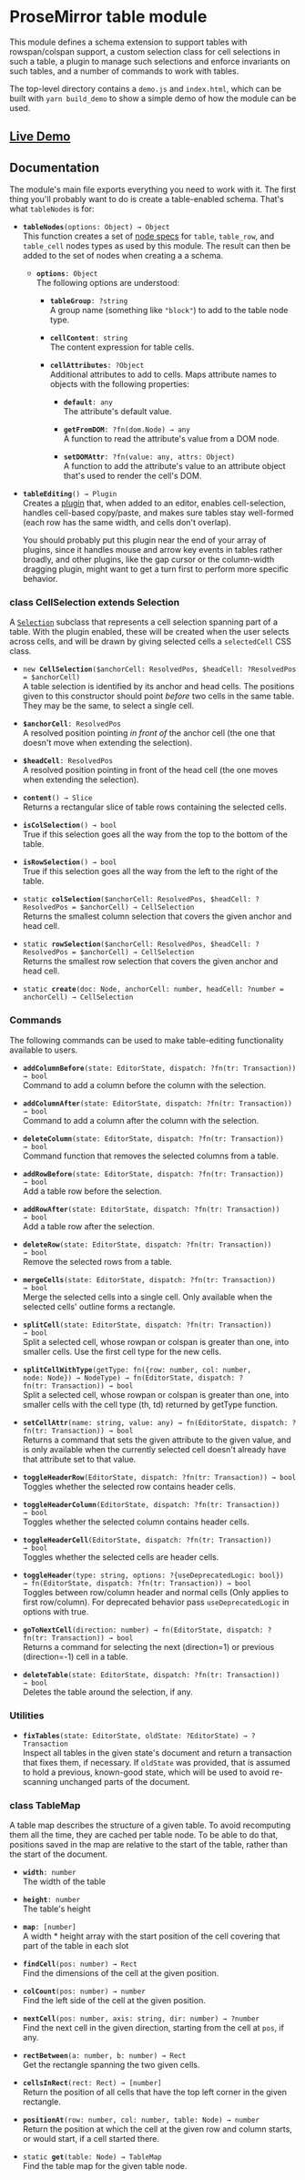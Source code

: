 # ProseMirror table module

This module defines a schema extension to support tables with
rowspan/colspan support, a custom selection class for cell selections
in such a table, a plugin to manage such selections and enforce
invariants on such tables, and a number of commands to work with
tables.

The top-level directory contains a `demo.js` and `index.html`, which
can be built with `yarn build_demo` to show a simple demo of how the
module can be used.

## [Live Demo](https://prosemirror-tables.netlify.app/)

## Documentation

The module's main file exports everything you need to work with it.
The first thing you'll probably want to do is create a table-enabled
schema. That's what `tableNodes` is for:

 * **`tableNodes`**`(options: Object) → Object`\
   This function creates a set of [node
   specs](http://prosemirror.net/docs/ref/#model.SchemaSpec.nodes) for
   `table`, `table_row`, and `table_cell` nodes types as used by this
   module. The result can then be added to the set of nodes when
   creating a a schema.

    * **`options`**`: Object`\
      The following options are understood:

       * **`tableGroup`**`: ?string`\
         A group name (something like `"block"`) to add to the table
         node type.

       * **`cellContent`**`: string`\
         The content expression for table cells.

       * **`cellAttributes`**`: ?Object`\
         Additional attributes to add to cells. Maps attribute names to
         objects with the following properties:

          * **`default`**`: any`\
            The attribute's default value.

          * **`getFromDOM`**`: ?fn(dom.Node) → any`\
            A function to read the attribute's value from a DOM node.

          * **`setDOMAttr`**`: ?fn(value: any, attrs: Object)`\
            A function to add the attribute's value to an attribute
            object that's used to render the cell's DOM.


 * **`tableEditing`**`() → Plugin`\
   Creates a [plugin](http://prosemirror.net/docs/ref/#state.Plugin)
   that, when added to an editor, enables cell-selection, handles
   cell-based copy/paste, and makes sure tables stay well-formed (each
   row has the same width, and cells don't overlap).

   You should probably put this plugin near the end of your array of
   plugins, since it handles mouse and arrow key events in tables
   rather broadly, and other plugins, like the gap cursor or the
   column-width dragging plugin, might want to get a turn first to
   perform more specific behavior.


### class CellSelection extends Selection

A [`Selection`](http://prosemirror.net/docs/ref/#state.Selection)
subclass that represents a cell selection spanning part of a table.
With the plugin enabled, these will be created when the user
selects across cells, and will be drawn by giving selected cells a
`selectedCell` CSS class.

 * `new `**`CellSelection`**`($anchorCell: ResolvedPos, $headCell: ?ResolvedPos = $anchorCell)`\
   A table selection is identified by its anchor and head cells. The
   positions given to this constructor should point _before_ two
   cells in the same table. They may be the same, to select a single
   cell.

 * **`$anchorCell`**`: ResolvedPos`\
   A resolved position pointing _in front of_ the anchor cell (the one
   that doesn't move when extending the selection).

 * **`$headCell`**`: ResolvedPos`\
   A resolved position pointing in front of the head cell (the one
   moves when extending the selection).

 * **`content`**`() → Slice`\
   Returns a rectangular slice of table rows containing the selected
   cells.

 * **`isColSelection`**`() → bool`\
   True if this selection goes all the way from the top to the
   bottom of the table.

 * **`isRowSelection`**`() → bool`\
   True if this selection goes all the way from the left to the
   right of the table.

 * `static `**`colSelection`**`($anchorCell: ResolvedPos, $headCell: ?ResolvedPos = $anchorCell) → CellSelection`\
   Returns the smallest column selection that covers the given anchor
   and head cell.

 * `static `**`rowSelection`**`($anchorCell: ResolvedPos, $headCell: ?ResolvedPos = $anchorCell) → CellSelection`\
   Returns the smallest row selection that covers the given anchor
   and head cell.

 * `static `**`create`**`(doc: Node, anchorCell: number, headCell: ?number = anchorCell) → CellSelection`


### Commands

The following commands can be used to make table-editing functionality
available to users.

 * **`addColumnBefore`**`(state: EditorState, dispatch: ?fn(tr: Transaction)) → bool`\
   Command to add a column before the column with the selection.


 * **`addColumnAfter`**`(state: EditorState, dispatch: ?fn(tr: Transaction)) → bool`\
   Command to add a column after the column with the selection.


 * **`deleteColumn`**`(state: EditorState, dispatch: ?fn(tr: Transaction)) → bool`\
   Command function that removes the selected columns from a table.


 * **`addRowBefore`**`(state: EditorState, dispatch: ?fn(tr: Transaction)) → bool`\
   Add a table row before the selection.


 * **`addRowAfter`**`(state: EditorState, dispatch: ?fn(tr: Transaction)) → bool`\
   Add a table row after the selection.


 * **`deleteRow`**`(state: EditorState, dispatch: ?fn(tr: Transaction)) → bool`\
   Remove the selected rows from a table.


 * **`mergeCells`**`(state: EditorState, dispatch: ?fn(tr: Transaction)) → bool`\
   Merge the selected cells into a single cell. Only available when
   the selected cells' outline forms a rectangle.


 * **`splitCell`**`(state: EditorState, dispatch: ?fn(tr: Transaction)) → bool`\
   Split a selected cell, whose rowpan or colspan is greater than one,
   into smaller cells. Use the first cell type for the new cells.


 * **`splitCellWithType`**`(getType: fn({row: number, col: number, node: Node}) → NodeType) → fn(EditorState, dispatch: ?fn(tr: Transaction)) → bool`\
   Split a selected cell, whose rowpan or colspan is greater than one,
   into smaller cells with the cell type (th, td) returned by getType function.


 * **`setCellAttr`**`(name: string, value: any) → fn(EditorState, dispatch: ?fn(tr: Transaction)) → bool`\
   Returns a command that sets the given attribute to the given value,
   and is only available when the currently selected cell doesn't
   already have that attribute set to that value.


 * **`toggleHeaderRow`**`(EditorState, dispatch: ?fn(tr: Transaction)) → bool`\
   Toggles whether the selected row contains header cells.


 * **`toggleHeaderColumn`**`(EditorState, dispatch: ?fn(tr: Transaction)) → bool`\
   Toggles whether the selected column contains header cells.


 * **`toggleHeaderCell`**`(EditorState, dispatch: ?fn(tr: Transaction)) → bool`\
   Toggles whether the selected cells are header cells.


 * **`toggleHeader`**`(type: string, options: ?{useDeprecatedLogic: bool}) → fn(EditorState, dispatch: ?fn(tr: Transaction)) → bool`\
   Toggles between row/column header and normal cells (Only applies to first row/column).
   For deprecated behavior pass `useDeprecatedLogic` in options with true.


 * **`goToNextCell`**`(direction: number) → fn(EditorState, dispatch: ?fn(tr: Transaction)) → bool`\
   Returns a command for selecting the next (direction=1) or previous
   (direction=-1) cell in a table.


 * **`deleteTable`**`(state: EditorState, dispatch: ?fn(tr: Transaction)) → bool`\
   Deletes the table around the selection, if any.


### Utilities

 * **`fixTables`**`(state: EditorState, oldState: ?EditorState) → ?Transaction`\
   Inspect all tables in the given state's document and return a
   transaction that fixes them, if necessary. If `oldState` was
   provided, that is assumed to hold a previous, known-good state,
   which will be used to avoid re-scanning unchanged parts of the
   document.


### class TableMap

A table map describes the structure of a given table. To avoid
recomputing them all the time, they are cached per table node. To
be able to do that, positions saved in the map are relative to the
start of the table, rather than the start of the document.

 * **`width`**`: number`\
   The width of the table

 * **`height`**`: number`\
   The table's height

 * **`map`**`: [number]`\
   A width * height array with the start position of
   the cell covering that part of the table in each slot

 * **`findCell`**`(pos: number) → Rect`\
   Find the dimensions of the cell at the given position.

 * **`colCount`**`(pos: number) → number`\
   Find the left side of the cell at the given position.

 * **`nextCell`**`(pos: number, axis: string, dir: number) → ?number`\
   Find the next cell in the given direction, starting from the cell
   at `pos`, if any.

 * **`rectBetween`**`(a: number, b: number) → Rect`\
   Get the rectangle spanning the two given cells.

 * **`cellsInRect`**`(rect: Rect) → [number]`\
   Return the position of all cells that have the top left corner in
   the given rectangle.

 * **`positionAt`**`(row: number, col: number, table: Node) → number`\
   Return the position at which the cell at the given row and column
   starts, or would start, if a cell started there.

 * `static `**`get`**`(table: Node) → TableMap`\
   Find the table map for the given table node.


